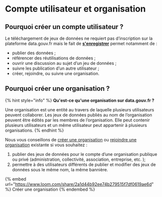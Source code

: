 # Compte utilisateur et organisation

## Pourquoi créer un compte utilisateur ?  <a href="#creer-un-compte-utilisateur" id="creer-un-compte-utilisateur"></a>

Le téléchargement de jeux de données ne requiert pas d’inscription sur la plateforme data.gouv.fr mais le fait de [**s'enregistrer**](https://www.data.gouv.fr/fr/register?next=%2Ffr%2F) permet notamment de :&#x20;

* publier des données ;
* référencer des réutilisations de données ;
* ouvrir une discussion au sujet d’un jeu de données ;
* suivre les publication d’un autre utilisateur ;
* créer, rejoindre, ou suivre une organisation.

## Pourquoi créer une organisation ? <a href="#creer-un-compte-utilisateur" id="creer-un-compte-utilisateur"></a>

{% hint style="info" %}
**Qu'est-ce qu'une organisation sur data.gouv.fr ?**

Une organisation est une entité au travers de laquelle plusieurs utilisateurs peuvent collaborer. Les jeux de données publiés au nom de l’organisation peuvent être édités par les membres de l’organisation. Elle peut contenir plusieurs utilisateurs et un même utilisateur peut appartenir à plusieurs organisations.
{% endhint %}

Nous vous conseillons de [créer une organisation](https://doc.data.gouv.fr/organisations/creer-une-organisation/) ou [rejoindre une organisation](https://doc.data.gouv.fr/organisations/creer-une-organisation/) existante si vous souhaitez :

1. publier des jeux de données pour le compte d’une organisation publique ou privé (administration, collectivité, association, entreprise, etc. );
2. permettre à des utilisateurs différents de publier et modifier des jeux de données sous le même nom, la même bannière.

{% embed url="https://www.loom.com/share/2a1d44b92ee74b279515f7df0619ae6d" %}
Créer une organisation
{% endembed %}
